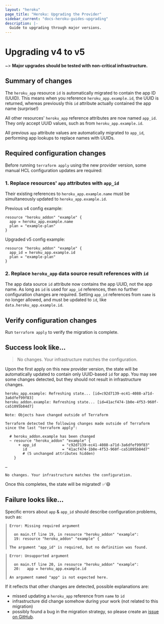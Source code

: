 ```yaml
---
layout: "heroku"
page_title: "Heroku: Upgrading the Provider"
sidebar_current: "docs-heroku-guides-upgrading"
description: |-
  Guide to upgrading through major versions.
---
```


# Upgrading v4 to v5

~> **Major upgrades should be tested with non-critical infrastructure.**

## Summary of changes

The `heroku_app` resource `id` is automatically migrated to contain the app ID (UUID). This means when you reference `heroku_app.example.id`, the UUID is returned, whereas previously this `id` attribute actually contained the app name (surprise!)

All other resources' `heroku_app` reference attributes are now named `app_id`. They only accept UUID values, such as from `heroku_app.example.id`.

All previous `app` attribute values are automatically migrated to `app_id`, performing app lookups to replace names with UUIDs.

## Required configuration changes

Before running `terraform apply` using the new provider version, some manual HCL configuration updates are required:

### 1. Replace resources' `app` attributes with `app_id`

Their existing references to `heroku_app.example.name` must be simultaneously updated to `heroku_app.example.id`.

Previous v4 config example:

```hcl
resource "heroku_addon" "example" {
  app = heroku_app.example.name
  plan = "example-plan"
}
```

Upgraded v5 config example:

```hcl
resource "heroku_addon" "example" {
  app_id = heroku_app.example.id
  plan = "example-plan"
}
```

### 2. Replace `heroku_app` data source result references with `id`

The app data source `id` attribute now contains the app UUID, not the app name. As long as `id` is used for `app_id` references, then no further configuration changes are required. Setting `app_id` references from `name` is no longer allowed, and must be updated to `id`, like `data.heroku_app.example.id`.

## Verify configuration changes

Run `terraform apply` to verify the migration is complete.

## Success look like…

> No changes. Your infrastructure matches the configuration.

Upon the first apply on this new provider version, the state will be automatically updated to contain only UUID-based `id` for app. You may see some changes detected, but they should not result in infrastructure changes.

```
heroku_app.example: Refreshing state... [id=c92d7139-ec41-4088-a71d-3a6dfef99f83]
heroku_addon.example: Refreshing state... [id=41acf474-1b0e-4f53-960f-ca51095b84d7]

Note: Objects have changed outside of Terraform

Terraform detected the following changes made outside of Terraform since the last "terraform apply":

  # heroku_addon.example has been changed
  ~ resource "heroku_addon" "example" {
      + app_id            = "c92d7139-ec41-4088-a71d-3a6dfef99f83"
        id                = "41acf474-1b0e-4f53-960f-ca51095b84d7"
        # (5 unchanged attributes hidden)
    }

…

No changes. Your infrastructure matches the configuration.
```

Once this completes, the state will be migrated! ✅😄

## Failure looks like…

Specific errors about `app` & `app_id` should describe configuration problems, such as:

```
│ Error: Missing required argument
│ 
│   on main.tf line 19, in resource "heroku_addon" "example":
│   19: resource "heroku_addon" "example" {
│ 
│ The argument "app_id" is required, but no definition was found.
```

```
│ Error: Unsupported argument
│ 
│   on main.tf line 20, in resource "heroku_addon" "example":
│   20:   app = heroku_app.example.id
│ 
│ An argument named "app" is not expected here.
```

If it reflects that other changes are detected, possible explanations are:

* missed updating a `heroku_app` reference from `name` to `id`
* infrastructure did change somehow during your work (not related to this migration)
* possibly found a bug in the migration strategy, so please create an [issue on GitHub](https://github.com/heroku/terraform-provider-heroku/issues).
